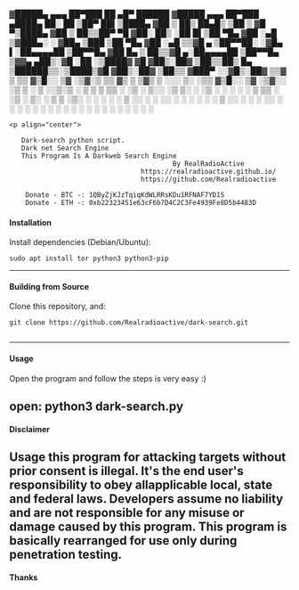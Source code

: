 ▓█████▄  ▄▄▄       ██▀███   ██ ▄█▀      ██████ ▓█████ ▄▄▄       ██▀███   ▄████▄   ██░ ██ 
▒██▀ ██▌▒████▄    ▓██ ▒ ██▒ ██▄█▒     ▒██    ▒ ▓█   ▀▒████▄    ▓██ ▒ ██▒▒██▀ ▀█  ▓██░ ██▒
░██   █▌▒██  ▀█▄  ▓██ ░▄█ ▒▓███▄░     ░ ▓██▄   ▒███  ▒██  ▀█▄  ▓██ ░▄█ ▒▒▓█    ▄ ▒██▀▀██░
░▓█▄   ▌░██▄▄▄▄██ ▒██▀▀█▄  ▓██ █▄       ▒   ██▒▒▓█  ▄░██▄▄▄▄██ ▒██▀▀█▄  ▒▓▓▄ ▄██▒░▓█ ░██ 
░▒████▓  ▓█   ▓██▒░██▓ ▒██▒▒██▒ █▄    ▒██████▒▒░▒████▒▓█   ▓██▒░██▓ ▒██▒▒ ▓███▀ ░░▓█▒░██▓
 ▒▒▓  ▒  ▒▒   ▓▒█░░ ▒▓ ░▒▓░▒ ▒▒ ▓▒    ▒ ▒▓▒ ▒ ░░░ ▒░ ░▒▒   ▓▒█░░ ▒▓ ░▒▓░░ ░▒ ▒  ░ ▒ ░░▒░▒
 ░ ▒  ▒   ▒   ▒▒ ░  ░▒ ░ ▒░░ ░▒ ▒░    ░ ░▒  ░ ░ ░ ░  ░ ▒   ▒▒ ░  ░▒ ░ ▒░  ░  ▒    ▒ ░▒░ ░
 ░ ░  ░   ░   ▒     ░░   ░ ░ ░░ ░     ░  ░  ░     ░    ░   ▒     ░░   ░ ░         ░  ░░ ░
   ░          ░  ░   ░     ░  ░            ░     ░  ░     ░  ░   ░     ░ ░       ░  ░  ░
   ░                                                                   ░                

<p align="center">
    

    <p align="center">

       Dark-search python script.
	   Dark net Search Engine
	   This Program Is A Darkweb Search Engine 
                                             By RealRadioActive           
                                     https://realradioactive.github.io/ 
                                     https://github.com/Realradioactive
		
		Donate - BTC -: 1QByZjKJzTqiqKdWLRRsKDu1RFNAF7YD1S 
		Donate - ETH -: 0xb22323451e63cF6b7D4C2C3Fe4939Fe8D5b4483D 									 
</p>



#### Installation

Install dependencies (Debian/Ubuntu):
```
sudo apt install tor python3 python3-pip
```

---

#### Building from Source

Clone this repository, and:
```
git clone https://github.com/Realradioactive/dark-search.git


```

---

#### Usage



Open the program and follow the steps is very easy :)

open:
python3 dark-search.py
---

#### Disclaimer

Usage this program for attacking targets without prior consent is illegal. It's the end user's responsibility to obey allapplicable local, state and federal laws. Developers assume no liability and are not responsible for any misuse or damage caused by this program.
This program is basically rearranged for use only during penetration testing.
---

#### Thanks



